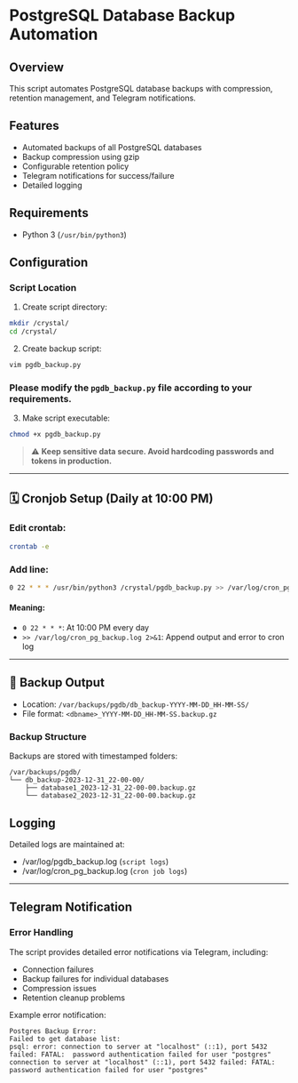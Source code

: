 # PostgreSQL Database Backup Automation

## Overview
This script automates PostgreSQL database backups with compression, retention management, and Telegram notifications.

## Features
- Automated backups of all PostgreSQL databases
- Backup compression using gzip
- Configurable retention policy
- Telegram notifications for success/failure
- Detailed logging

## Requirements

- Python 3 (`/usr/bin/python3`)

## Configuration

###  Script Location
1. Create script directory:
```bash
mkdir /crystal/
cd /crystal/
```
2. Create backup script:
```bash
vim pgdb_backup.py

```
### Please modify the `pgdb_backup.py` file according to your requirements.

3. Make script executable:

```bash
chmod +x pgdb_backup.py
```

> ⚠️ **Keep sensitive data secure. Avoid hardcoding passwords and tokens in production.**
--- 

## 🗓️ Cronjob Setup (Daily at 10:00 PM)

### Edit crontab:
```bash
crontab -e
```

### Add line:
```bash
0 22 * * * /usr/bin/python3 /crystal/pgdb_backup.py >> /var/log/cron_pg_backup.log 2>&1
```

#### Meaning:
- `0 22 * * *`: At 10:00 PM every day
- `>> /var/log/cron_pg_backup.log 2>&1`: Append output and error to cron log

---

## 📂 Backup Output

- Location: `/var/backups/pgdb/db_backup-YYYY-MM-DD_HH-MM-SS/`
- File format: `<dbname>_YYYY-MM-DD_HH-MM-SS.backup.gz`

### Backup Structure
Backups are stored with timestamped folders:

```
/var/backups/pgdb/
└── db_backup-2023-12-31_22-00-00/
    ├── database1_2023-12-31_22-00-00.backup.gz
    └── database2_2023-12-31_22-00-00.backup.gz
```

## Logging
Detailed logs are maintained at:
- /var/log/pgdb_backup.log (`script logs`)
- /var/log/cron_pg_backup.log (`cron job logs`)
---


## Telegram Notification

### Error Handling
The script provides detailed error notifications via Telegram, including:
- Connection failures
- Backup failures for individual databases
- Compression issues
- Retention cleanup problems

Example error notification:

```
Postgres Backup Error:
Failed to get database list:
psql: error: connection to server at "localhost" (::1), port 5432 failed: FATAL:  password authentication failed for user "postgres"
connection to server at "localhost" (::1), port 5432 failed: FATAL:  password authentication failed for user "postgres"
```
